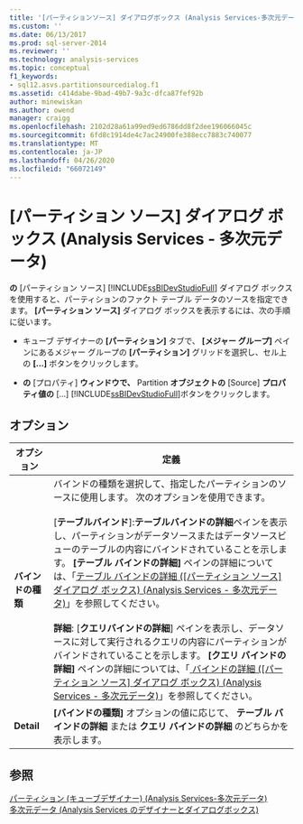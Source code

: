 ```yaml
---
title: '[パーティションソース] ダイアログボックス (Analysis Services-多次元データ) |Microsoft Docs'
ms.custom: ''
ms.date: 06/13/2017
ms.prod: sql-server-2014
ms.reviewer: ''
ms.technology: analysis-services
ms.topic: conceptual
f1_keywords:
- sql12.asvs.partitionsourcedialog.f1
ms.assetid: c414dabe-9bad-49b7-9a3c-dfca87fef92b
author: minewiskan
ms.author: owend
manager: craigg
ms.openlocfilehash: 2102d28a61a99ed9ed6786dd8f2dee196066045c
ms.sourcegitcommit: 6fd8c1914de4c7ac24900fe388ecc7883c740077
ms.translationtype: MT
ms.contentlocale: ja-JP
ms.lasthandoff: 04/26/2020
ms.locfileid: "66072149"
---
```

# <a name="partition-source-dialog-box-analysis-services---multidimensional-data"></a>[パーティション ソース] ダイアログ ボックス (Analysis Services - 多次元データ)
  **の** [パーティション ソース] [!INCLUDE[ssBIDevStudioFull](../includes/ssbidevstudiofull-md.md)] ダイアログ ボックスを使用すると、パーティションのファクト テーブル データのソースを指定できます。 **[パーティション ソース]** ダイアログ ボックスを表示するには、次の手順に従います。  
  
-   キューブ デザイナーの **[パーティション]** タブで、 **[メジャー グループ]** ペインにあるメジャー グループの **[パーティション]** グリッドを選択し、セル上の **[...]** ボタンをクリックします。  
  
-   **の** [プロパティ] **ウィンドウで、** Partition **オブジェクトの** [Source] **プロパティ値の** [...] [!INCLUDE[ssBIDevStudioFull](../includes/ssbidevstudiofull-md.md)]ボタンをクリックします。  
  
## <a name="options"></a>オプション  
  
|オプション|定義|  
|------------|----------------|  
|**バインドの種類**|バインドの種類を選択して、指定したパーティションのソースに使用します。 次のオプションを使用できます。<br /><br /> [**テーブルバインド**]:**テーブルバインドの詳細**ペインを表示し、パーティションがデータソースまたはデータソースビューのテーブルの内容にバインドされていることを示します。 **[テーブル バインドの詳細]** ペインの詳細については、「[テーブル バインドの詳細 &#40;[パーティション ソース] ダイアログ ボックス&#41; &#40;Analysis Services - 多次元データ&#41;](table-binding-partition-source-dialog-analysis-services-multidimensional-data.md)」を参照してください。<br /><br /> **詳細**: [**クエリバインドの詳細**] ペインを表示し、データソースに対して実行されるクエリの内容にパーティションがバインドされていることを示します。 **[クエリ バインドの詳細]** ペインの詳細については、「[ バインドの詳細 &#40;[パーティション ソース] ダイアログ ボックス&#41; &#40;Analysis Services - 多次元データ&#41;](query-binding-partition-source-dialog-analysis-services-multidimensional-data.md)」を参照してください。|  
|**Detail**|**[バインドの種類]** オプションの値に応じて、 **テーブル バインドの詳細** または **クエリ バインドの詳細** のどちらかを表示します。|  
  
## <a name="see-also"></a>参照  
 [パーティション &#40;キューブデザイナー&#41; &#40;Analysis Services-多次元データ&#41;](partitions-cube-designer-analysis-services-multidimensional-data.md)   
 [多次元データ &#40;Analysis Services のデザイナーとダイアログボックス&#41;](analysis-services-designers-and-dialog-boxes-multidimensional-data.md)  
  
  
